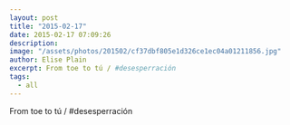 ```yaml
---
layout: post
title: "2015-02-17"
date: 2015-02-17 07:09:26
description: 
image: "/assets/photos/201502/cf37dbf805e1d326ce1ec04a01211856.jpg"
author: Elise Plain
excerpt: From toe to tú / #desesperración
tags: 
  - all
---
```


From toe to tú / #desesperración
<p></p>
